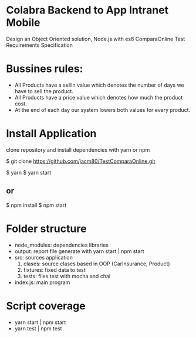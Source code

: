 # Colabra Backend to App Intranet Mobile

Design an Object Oriented solution, Node.js with es6
ComparaOnline Test Requirements Specification

# Bussines rules:
* All Products have a sellIn value which denotes the number of days we have to sell the product.
* All Products have a price value which denotes how much the product cost.
* At the end of each day our system lowers both values for every product.

# Install Application

clone repository and install dependencies with yarn or npm 

$ git clone https://github.com/jacm80/TestComparaOnline.git

$ yarn
$ yarn start

## or

$ npm install
$ npm start

# Folder structure

- node_modules: dependencies libraries 
- output: report file generate with yarn start | npm start
- src: sources application
   1. clases: source clases based in OOP (CarInsurance, Product)
   2. fixtures: fixed data to test
   3. tests: files test with mocha and chai
- index.js: main program

# Script coverage

- yarn start | npm start
- yarn test | npm test
